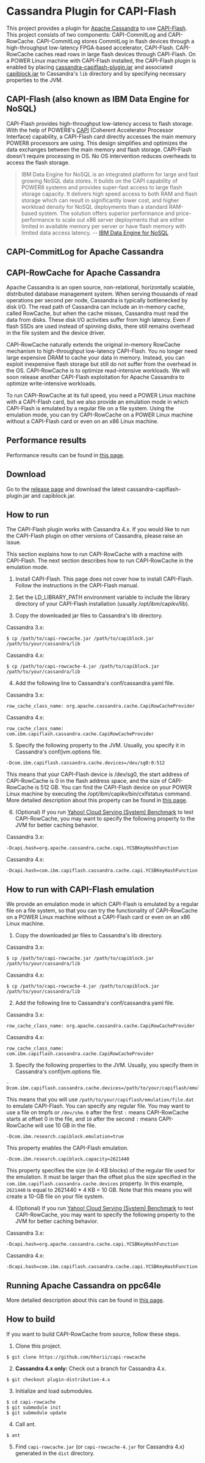 # Cassandra Plugin for CAPI-Flash

This project provides a plugin for [Apache Cassandra](http://cassandra.apache.org) to use [CAPI-Flash](https://www.ibm.com/power/solutions/bigdata-analytics-data-engine-nosql). This project consists of two components: CAPI-CommitLog and CAPI-RowCache. CAPI-CommitLog stores CommitLog in flash devices through a high-throughput low-latency FPGA-based accelerator, CAPI-Flash. CAPI-RowCache caches read rows in large flash devices through CAPI-Flash. On a POWER Linux machine with CAPI-Flash installed, the CAPI-Flash plugin is enabled by placing [cassandra-capiflash-plugin.jar](https://github.com/hhorii/capi-rowcache/releases/download/v0.2/cassandra-capiflash-plugin.jar) and associated [capiblock.jar](https://github.com/hhorii/capi-rowcache/releases/download/v0.2/capiblock.jar) to Cassandra's `lib` directory and by specifying necessary properties to the JVM.

## CAPI-Flash (also known as IBM Data Engine for NoSQL)

CAPI-Flash provides high-throughput low-latency access to flash storage. With the help of POWER8's [CAPI](http://www-304.ibm.com/webapp/set2/sas/f/capi/home.html) (Coherent Accelerator Processor Interface) capability, a CAPI-Flash card directly accesses the main memory POWER8 processors are using. This design simplifies and optimizes the data exchanges between the main memory and flash storage. CAPI-Flash doesn't require processing in OS. No OS intervention reduces overheads to access the flash storage.

> IBM Data Engine for NoSQL is an integrated platform for large and fast growing NoSQL data stores. It builds on the CAPI capability of POWER8 systems and provides super-fast access to large flash storage capacity. It delivers high speed access to both RAM and flash storage which can result in significantly lower cost, and higher workload density for NoSQL deployments than a standard RAM-based system. The solution offers superior performance and price-performance to scale out x86 server deployments that are either limited in available memory per server or have flash memory with limited data access latency.
> -- [IBM Data Engine for NoSQL](https://www.ibm.com/power/solutions/bigdata-analytics-data-engine-nosql)

## CAPI-CommitLog for Apache Cassandra

## CAPI-RowCache for Apache Cassandra

Apache Cassandra is an open source, non-relational, horizontally scalable, distributed database management system. When serving thousands of read operations per second per node, Cassandra is typically bottlenecked by disk I/O. The read path of Cassandra can include an in-memory cache, called RowCache, but when the cache misses, Cassandra must read the data from disks. These disk I/O activities suffer from high latency. Even if flash SSDs are used instead of spinning disks, there still remains overhead in the file system and the device driver.

CAPI-RowCache naturally extends the original in-memory RowCache mechanism to high-throughput low-latency CAPI-Flash. You no longer need large expensive DRAM to cache your data in memory. Instead, you can exploit inexpensive flash storage but still do not suffer from the overhead in the OS. CAPI-RowCache is to optimize read-intensive workloads. We will soon release another CAPI-Flash exploitation for Apache Cassandra to optimize write-intensive workloads.

To run CAPI-RowCache at its full speed, you need a POWER Linux machine with a CAPI-Flash card, but we also provide an emulation mode in which CAPI-Flash is emulated by a regular file on a file system. Using the emulation mode, you can try CAPI-RowCache on a POWER Linux machine without a CAPI-Flash card or even on an x86 Linux machine.

## Performance results

Performance results can be found in [this page](https://github.com/hhorii/capi-rowcache/wiki/CAPI-RowCache-Performance).

## Download

Go to the [release page](https://github.com/hhorii/capi-rowcache/releases) and download the latest cassandra-capiflash-plugin.jar and capiblock.jar.

## How to run

The CAPI-Flash plugin works with Cassandra 4.x. If you would like to run the CAPI-Flash plugin on other versions of Cassandra, please raise an issue.

This section explains how to run CAPI-RowCache with a machine with CAPI-Flash. The next section describes how to run CAPI-RowCache in the emulation mode.

1. Install CAPI-Flash. This page does not cover how to install CAPI-Flash.  Follow the instructions in the CAPI-Flash manual.

2. Set the LD_LIBRARY_PATH environment variable to include the library directory of your CAPI-Flash installation (usually /opt/ibm/capikv/lib).

3. Copy the downloaded jar files to Cassandra's lib directory.

Cassandra 3.x:
```
$ cp /path/to/capi-rowcache.jar /path/to/capiblock.jar /path/to/your/cassandra/lib
```

Cassandra 4.x:
```
$ cp /path/to/capi-rowcache-4.jar /path/to/capiblock.jar /path/to/your/cassandra/lib
```

4. Add the following line to Cassandra's conf/cassandra.yaml file.

Cassandra 3.x:
```
row_cache_class_name: org.apache.cassandra.cache.CapiRowCacheProvider
```

Cassandra 4.x:
```
row_cache_class_name: com.ibm.capiflash.cassandra.cache.CapiRowCacheProvider
```

5. Specify the following property to the JVM. Usually, you specify it in Cassandra's conf/jvm.options file.

```
-Dcom.ibm.capiflash.cassandra.cache.devices=/dev/sg0:0:512
```

This means that your CAPI-Flash device is /dev/sg0, the start address of CAPI-RowCache is 0 in the flash address space, and the size of CAPI-RowCache is 512 GB. You can find the CAPI-Flash device on your POWER Linux machine by executing the /opt/ibm/capikv/bin/cxlfstatus command. More detailed description about this property can be found in [this page](https://github.com/hhorii/capi-rowcache/wiki/CAPI-RowCache-Wiki).


6. (Optional) If you run [Yahoo! Cloud Serving (System) Benchmark](https://github.com/brianfrankcooper/YCSB) to test CAPI-RowCache, you may want to specify the following property to the JVM for better caching behavior.

Cassandra 3.x:
```
-Dcapi.hash=org.apache.cassandra.cache.capi.YCSBKeyHashFunction
```

Cassandra 4.x:
```
-Dcapi.hash=com.ibm.capiflash.cassandra.cache.capi.YCSBKeyHashFunction
```

## How to run with CAPI-Flash emulation

We provide an emulation mode in which CAPI-Flash is emulated by a regular file on a file system, so that you can try the functionality of CAPI-RowCache on a POWER Linux machine without a CAPI-Flash card or even on an x86 Linux machine.

1. Copy the downloaded jar files to Cassandra's lib directory.

Cassandra 3.x:
```
$ cp /path/to/capi-rowcache.jar /path/to/capiblock.jar /path/to/your/cassandra/lib
```

Cassandra 4.x:
```
$ cp /path/to/capi-rowcache-4.jar /path/to/capiblock.jar /path/to/your/cassandra/lib
```

2. Add the following line to Cassandra's conf/cassandra.yaml file.

Cassandra 3.x:
```
row_cache_class_name: org.apache.cassandra.cache.CapiRowCacheProvider
```

Cassandra 4.x:
```
row_cache_class_name: com.ibm.capiflash.cassandra.cache.CapiRowCacheProvider
```

3. Specify the following properties to the JVM. Usually, you specify them in Cassandra's conf/jvm.options file.

```
-Dcom.ibm.capiflash.cassandra.cache.devices=/path/to/your/capiflash/emulation/file.dat:0:10
```

This means that you will use `/path/to/your/capiflash/emulation/file.dat` to emulate CAPI-Flash. You can specify any regular file. You may want to use a file on tmpfs or `/dev/shm`. `0` after the first `:` means CAPI-RowCache starts at offset 0 in the file, and `10` after the second `:` means CAPI-RowCache will use 10 GB in the file.

```
-Dcom.ibm.research.capiblock.emulation=true
```

This property enables the CAPI-Flash emulation.

```
-Dcom.ibm.research.capiblock.capacity=2621440
```

This property specifies the size (in 4-KB blocks) of the regular file used for the emulation. It must be larger than the offset plus the size specified in the `com.ibm.capiflash.cassandra.cache.devices` property. In this example, `2621440` is equal to 2621440 * 4 KB = 10 GB. Note that this means you will create a 10-GB file on your file system.


4. (Optional) If you run [Yahoo! Cloud Serving (System) Benchmark](https://github.com/brianfrankcooper/YCSB) to test CAPI-RowCache, you may want to specify the following property to the JVM for better caching behavior.

Cassandra 3.x:
```
-Dcapi.hash=org.apache.cassandra.cache.capi.YCSBKeyHashFunction
```

Cassandra 4.x:
```
-Dcapi.hash=com.ibm.capiflash.cassandra.cache.capi.YCSBKeyHashFunction
```

## Running Apache Cassandra on ppc64le

More detailed description about this can be found in [this page](https://github.com/odaira/cassandra/wiki/Running-Apache-Cassandra-on-ppc64le).


## How to build

If you want to build CAPI-RowCache from source, follow these steps.

1. Clone this project.

```
$ git clone https://github.com/hhorii/capi-rowcache
```

2. **Cassandra 4.x only:** Check out a branch for Cassandra 4.x.

```
$ git checkout plugin-distribution-4.x
```

3. Initialize and load submodules.

```
$ cd capi-rowcache
$ git submodule init
$ git submodule update
```

4. Call ant.

```
$ ant
```

5. Find `capi-rowcache.jar` (or `capi-rowcache-4.jar` for Cassandra 4.x) generated in the `dist` directory.
